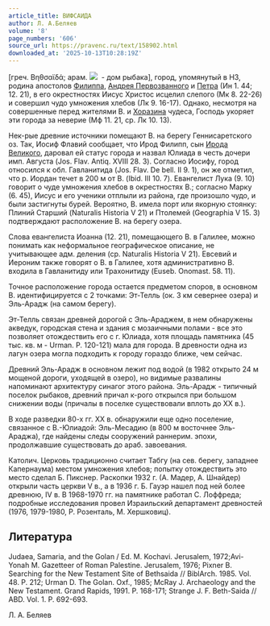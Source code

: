 ```yaml
---
article_title: ВИФСАИДА
author: Л. А.Беляев
volume: '8'
page_numbers: '606'
source_url: https://pravenc.ru/text/158902.html
downloaded_at: '2025-10-13T10:28:19Z'
---
```


[греч. Βηθσαϊδά; арам. ![](https://pravenc.ru/char/26062/bEt-Cayda/image.png)  - дом рыбака], город, упомянутый в НЗ, родина апостолов [Филиппа](https://pravenc.ru/text/Филиппа.html), [Андрея Первозванного](<https://pravenc.ru/text/Андрея Первозванного.html>) и [Петра](https://pravenc.ru/text/Петр.html) (Ин 1. 44; 12. 21), в его окрестностях Иисус Христос исцелил слепого (Мк 8. 22-26) и совершил чудо умножения хлебов (Лк 9. 16-17). Однако, несмотря на совершенные перед жителями В. и [Хоразина](https://pravenc.ru/text/Хоразина.html) чудеса, Господь укоряет эти города за неверие (Мф 11. 21, ср. Лк 10. 13).

Нек-рые древние источники помещают В. на берегу Геннисаретского оз. Так, Иосиф Флавий сообщает, что Ирод Филипп, сын [Ирода Великого](<https://pravenc.ru/text/Ирод Великий.html>), даровал ей статус города и назвал Юлиада в честь дочери имп. Августа (Jos. Flav. Antiq. XVIII 28. 3). Согласно Иосифу, город относился к обл. Гавланитида (Jos. Flav. De bell. II 9. 1), он же отметил, что р. Иордан течет в 200 м от В. (Ibid. III 10. 7). Евангелист Лука (9. 10) говорит о чуде умножения хлебов в окрестностях В.; согласно Марку (6. 45), Иисус и его ученики отплыли из района, где произошло чудо, и были застигнуты бурей. Вероятно, В. имела порт или якорную стоянку: Плиний Старший (Naturalis Historia V 21) и Птолемей (Geographia V 15. 3) подтверждают расположение В. на берегу озера.

Слова евангелиста Иоанна (12. 21), помещающего В. в Галилее, можно понимать как неформальное географическое описание, не учитывающее адм. деления (ср. Naturalis Historia V 21). Евсевий и Иероним также говорят о В. в Галилее, хотя административно B. входила в Гавланитиду или Трахонитиду (Euseb. Onomast. 58. 11).

Точное расположение города остается предметом споров, в основном В. идентифицируется с 2 точками: Эт-Телль (ок. 3 км севернее озера) и Эль-Арадж (на самом берегу).

Эт-Телль связан древней дорогой с Эль-Араджем, в нем обнаружены акведук, городская стена и здания с мозаичными полами - все это позволяет отождествить его с г. Юлиада, хотя площадь памятника (45 тыс. кв. м - Urman. P. 120-121) мала для города. В древности одна из лагун озера могла подходить к городу гораздо ближе, чем сейчас.

Древний Эль-Арадж в основном лежит под водой (в 1982 открыто 24 м мощеной дороги, уходящей в озеро), но видимые развалины напоминают архитектуру синагог этого района. Эль-Арадж - типичный поселок рыбаков, древний причал к-рого открылся при большом снижении воды (причалы в поселке существовали вплоть до ХХ в.).

В ходе разведки 80-х гг. XX в. обнаружили еще одно поселение, связанное с В.-Юлиадой: Эль-Месадию (в 800 м восточнее Эль-Араджа), где найдены следы сооружений раннерим. эпохи, продолжавшие существовать до араб. завоевания.

Католич. Церковь традиционно считает Табгу (на сев. берегу, западнее Капернаума) местом умножения хлебов; попытку отождествить это место сделал Б. Пикснер. Раскопки 1932 г. (А. Мадер, А. Шнайдер) открыли часть церкви V в., а в 1936 г. Б. Гауэр нашел под ней более древнюю, IV в. В 1968-1970 гг. на памятнике работал С. Лоффреда; подробные исследования провел Израильский департамент древностей (1976, 1979-1980, Р. Розенталь, М. Хершковиц).

## Литература

Judaea, Samaria, and the Golan / Ed. M. Kochavi. Jerusalem, 1972;Avi-Yonah M. Gazetteer of Roman Palestine. Jerusalem, 1976; Pixner B. Searching for the New Testament Site of Bethsaida // BiblArch. 1985. Vol. 48. P. 212; Urman D. The Golan. Oxf., 1985; McRay J. Archaeology and the New Testament. Grand Rapids, 1991. P. 168-171; Strange J. F. Beth-Saida // ABD. Vol. 1. P. 692-693.

Л. А.  Беляев
